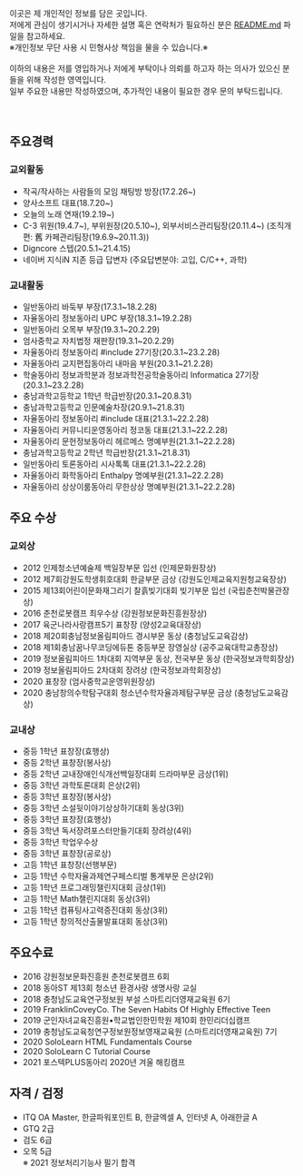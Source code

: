 이곳은 제 개인적인 정보를 담은 곳입니다.<br>
저에게 관심이 생기시거나 자세한 설명 혹은 연락처가 필요하신 분은 [README.md](README.md) 파일을 참고하세요.<br>
※개인정보 무단 사용 시 민형사상 책임을 물을 수 있습니다.※<br><br>
이하의 내용은 저를 영입하거나 저에게 부탁이나 의뢰를 하고자 하는 의사가 있으신 분들을 위해 작성한 영역입니다.<br>
일부 주요한 내용만 작성하였으며, 추가적인 내용이 필요한 경우 문의 부탁드립니다.
<br><br><br>


## 주요경력

### 교외활동
* 작곡/작사하는 사람들의 모임 채팅방 방장(17.2.26~)
* 양사소프트 대표(18.7.20~)
* 오늘의 노래 연재(19.2.19~)
* C-3 위원(19.4.7~), 부위원장(20.5.10~), 외부서비스관리팀장(20.11.4~) (조직개편: 舊 카페관리팀장(19.6.9~20.11.3))
* Digncore 스텝(20.5.1~21.4.15)
* 네이버 지식iN 지존 등급 답변자 (주요답변분야: 고입, C/C++, 과학)

### 교내활동
* 일반동아리 바둑부 부장(17.3.1~18.2.28)
* 자율동아리 정보동아리 UPC 부장(18.3.1~19.2.28)
* 일반동아리 오목부 부장(19.3.1~20.2.29)
* 엄사중학교 자치법정 재판장(19.3.1~20.2.29)
* 자율동아리 정보동아리 #include 27기장(20.3.1~23.2.28)
* 자율동아리 교지편집동아리 내마음 부원(20.3.1~21.2.28)
* 학술동아리 정보과학분과 정보과학전공학술동아리 Informatica 27기장(20.3.1~23.2.28)
* 충남과학고등학교 1학년 학급반장(20.3.1~20.8.31)
* 충남과학고등학교 인문예술차장(20.9.1~21.8.31)
* 자율동아리 정보동아리 #include 대표(21.3.1~22.2.28)
* 자율동아리 커뮤니티운영동아리 정코동 대표(21.3.1~22.2.28)
* 자율동아리 문헌정보동아리 헤르메스 명예부원(21.3.1~22.2.28)
* 충남과학고등학교 2학년 학급반장(21.3.1~21.8.31)
* 일반동아리 토론동아리 시사톡톡 대표(21.3.1~22.2.28)
* 자율동아리 화학동아리 Enthalpy 명예부원(21.3.1~22.2.28)
* 자율동아리 상상이룸동아리 무한상상 명예부원(21.3.1~22.2.28)


## 주요 수상

### 교외상
* 2012 인제청소년예술제 백일장부문 입선 (인제문화원장상)
* 2012 제7회강원도학생휘호대회 한글부문 금상 (강원도인제교육지원청교육장상)
* 2015 제13회어린이문화재그리기 찰흙빚기대회 빚기부문 입선 (국립춘천박물관장상)
* 2016 춘천로봇캠프 최우수상 (강원정보문화진흥원장상)
* 2017 육군나라사랑캠프5기 표창장 (양성2교육대장상)
* 2018 제20회충남정보올림피아드 경시부문 동상 (충청남도교육감상)
* 2018 제1회충남꿈나무코딩에듀톤 중등부문 장영실상 (공주교육대학교총장상)
* 2019 정보올림피아드 1차대회 지역부문 동상, 전국부문 동상 (한국정보과학회장상)
* 2019 정보올림피아드 2차대회 장려상 (한국정보과학회장상)
* 2020 표창장 (엄사중학교운영위원장상)
* 2020 충남창의수학탐구대회 청소년수학자율과제탐구부문 금상 (충청남도교육감상)

### 교내상
* 중등 1학년 표창장(효행상)
* 중등 2학년 표창장(봉사상)
* 중등 2학년 교내장애인식개선백일장대회 드라마부문 금상(1위)
* 중등 3학년 과학토론대회 은상(2위)
* 중등 3학년 표창장(봉사상)
* 중등 3학년 소설뒷이야기상상하기대회 동상(3위)
* 중등 3학년 표창장(효행상)
* 중등 3학년 독서장려포스터만들기대회 장려상(4위)
* 중등 3학년 학업우수상
* 중등 3학년 표창장(공로상)
* 고등 1학년 표창장(선행부문)
* 고등 1학년 수학자율과제연구페스티벌 통계부문 은상(2위)
* 고등 1학년 프로그래밍챌린지대회 금상(1위)
* 고등 1학년 Math챌린지대회 동상(3위)
* 고등 1학년 컴퓨팅사고력증진대회 동상(3위)
* 고등 1학년 창의적산출물발표대회 동상(3위)

## 주요수료
* 2016 강원정보문화진흥원 춘천로봇캠프 6회
* 2018 동아ST 제13회 청소년 환경사랑 생명사랑 교실
* 2018 충청남도교육연구정보원 부설 스마트리더영재교육원 6기
* 2019 FranklinCoveyCo. The Seven Habits Of Highly Effective Teen
* 2019 군인자녀교육진흥원•학교법인한민학원 제10회 한민리더십캠프
* 2019 충청남도교육청연구정보원정보영재교육원 (스마트리더영재교육원) 7기
* 2020 SoloLearn HTML Fundamentals Course
* 2020 SoloLearn C Tutorial Course
* 2021 포스텍PLUS동아리 2020년 겨울 해킹캠프

## 자격 / 검정
* ITQ OA Master, 한글파워포인트 B, 한글엑셀 A, 인터넷 A, 아래한글 A
* GTQ 2급
* 검도 6급
* 오목 5급
<br>※ 2021 정보처리기능사 필기 합격

